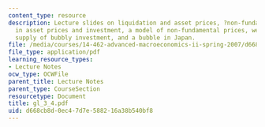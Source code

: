 ```yaml
---
content_type: resource
description: Lecture slides on liquidation and asset prices, ?non-fundamental? movements
  in asset prices and investment, a model of non-fundamental prices, welfare, monopolistic
  supply of bubbly investment, and a bubble in Japan.
file: /media/courses/14-462-advanced-macroeconomics-ii-spring-2007/d668cb8d0ec47d7e588216a38b540bf8_gl_3_4.pdf
file_type: application/pdf
learning_resource_types:
- Lecture Notes
ocw_type: OCWFile
parent_title: Lecture Notes
parent_type: CourseSection
resourcetype: Document
title: gl_3_4.pdf
uid: d668cb8d-0ec4-7d7e-5882-16a38b540bf8
---
```

